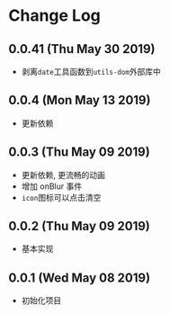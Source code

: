 # Change Log

## 0.0.41 (Thu May 30 2019)

-   剥离`date`工具函数到`utils-dom`外部库中

## 0.0.4 (Mon May 13 2019)

-   更新依赖

## 0.0.3 (Thu May 09 2019)

-   更新依赖, 更流畅的动画
-   增加 onBlur 事件
-   `icon`图标可以点击清空

## 0.0.2 (Thu May 09 2019)

-   基本实现

## 0.0.1 (Wed May 08 2019)

-   初始化项目
